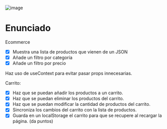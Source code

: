 ![image](https://github.com/amaimus/react-shopping-cart/assets/35699916/b6ee9a1f-3da8-4afb-b78a-056d5555ef7e)





# Enunciado

Ecommerce

- [x] Muestra una lista de productos que vienen de un JSON
- [x] Añade un filtro por categoría
- [x] Añade un filtro por precio

Haz uso de useContext para evitar pasar props innecesarias.

Carrito:

- [x] Haz que se puedan añadir los productos a un carrito.
- [x] Haz que se puedan eliminar los productos del carrito.
- [x] Haz que se puedan modificar la cantidad de productos del carrito.
- [x] Sincroniza los cambios del carrito con la lista de productos.
- [x] Guarda en un localStorage el carrito para que se recupere al recargar la página. (da puntos)
